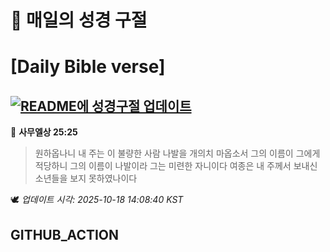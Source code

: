 # 🙏 매일의 성경 구절
# [Daily Bible verse]
## [![README에 성경구절 업데이트](https://github.com/DONGSUKA/first_test/actions/workflows/update-readme-bible.yml/badge.svg)](https://github.com/DONGSUKA/first_test/actions/workflows/update-readme-bible.yml)
<!-- START_BIBLE_VERSE -->
📖 **사무엘상 25:25**
> 원하옵나니 내 주는 이 불량한 사람 나발을 개의치 마옵소서 그의 이름이 그에게 적당하니 그의 이름이 나발이라 그는 미련한 자니이다 여종은 내 주께서 보내신 소년들을 보지 못하였나이다

🕊️ _업데이트 시각: 2025-10-18 14:08:40 KST_
  <!-- END_BIBLE_VERSE -->
## GITHUB_ACTION
